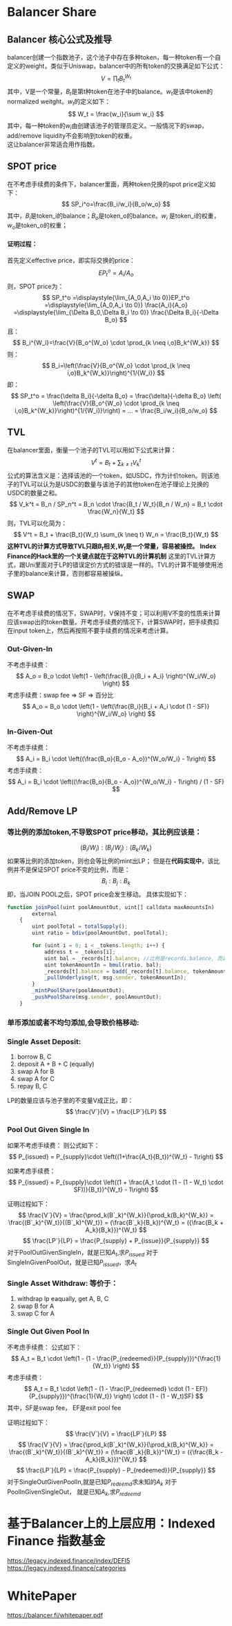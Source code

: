 # Balancer Share
## Balancer 核心公式及推导
balancer创建一个指数池子，这个池子中存在多种token，每一种token有一个自定义的weight，类似于Uniswap，balancer中的所有token的交换满足如下公式：
$$
V = \prod_t B_t^{W_t}
$$
其中，V是一个常量，$B_t$是第t种token在池子中的balance。$w_t$是该中token的normalized weitght。$w_t$的定义如下：
$$
W_t = \frac{w_i}{\sum w_i}
$$
其中，每一种token的$w_i$由创建该池子的管理员定义。一般情况下的swap，add/remove liquidity不会影响到token的权重。  
这让balancer非常适合用作指数。

## SPOT price
在不考虑手续费的条件下，balancer里面，两种token兑换的spot price定义如下：
$$
SP_i^o=\frac{B_i/w_i}{B_o/w_o}
$$
其中，$B_i$是token_i的balance；$B_o$是token_o的balance。$w_i$ 是token_i的权重，$w_o$是token_o的权重；  
#### 证明过程：
首先定义effective price，即实际交换的price：
$$
EP_t^o=A_i/A_o
$$
则，SPOT price为：
$$
SP_t^o  =\displaystyle{\lim_{A_0,A_i \to 0}}EP_t^o
        =\displaystyle{\lim_{A_0,A_i \to 0}} \frac{A_i}{A_o}
        =\displaystyle{\lim_{\Delta B_0,\Delta B_i \to 0}} \frac{\Delta B_i}{-\Delta B_o}
$$
且：
$$
B_i^{W_i}=\frac{V}{B_o^{W_o} \cdot \prod_{k \neq i,o}B_k^{W_k}}
$$
则：
$$
B_i=\left(\frac{V}{B_o^{W_o} \cdot \prod_{k \neq i,o}B_k^{W_k}}\right)^{1/{W_i}}
$$
即：
$$
SP_t^o  = \frac{\delta B_i}{-\delta B_o} = \frac{\delta}{-\delta B_o} \left( \left(\frac{V}{B_o^{W_o} \cdot \prod_{k \neq i,o}B_k^{W_k}}\right)^{1/{W_i}}\right) = ... = \frac{B_i/w_i}{B_o/w_o}
$$


## TVL
在balancer里面，衡量一个池子的TVL可以用如下公式来计算：
$$
V^t = B_t + \sum_{k\neq t} V_{k}^t
$$
公式的算法含义是：选择该池的一个token，如USDC，作为计价token。则该池子的TVL可以认为是USDC的数量与该池子的其他token在池子理论上兑换的USDC的数量之和。  
$$
V_k^t = B_n / SP_n^t = B_n \cdot \frac{B_t / W_t}{B_n / W_n} = B_t \cdot \frac{W_n}{W_t}
$$
则，TVL可以化简为：
$$
V^t = B_t + \frac{B_t}{W_t} \sum_{k \neq t} W_n = \frac{B_t}{W_t}
$$
**这种TVL的计算方式导致TVL只跟$B_t$相关,$W_t$是一个常量，容易被操控。**
**Index Finance的Hack里的一个关键点就在于这种TVL的计算机制**
这里的TVL计算方式，跟Uni里面对于LP的错误定价方式的错误是一样的。TVL的计算不能够使用池子里的balance来计算，否则都容易被操纵。

## SWAP
在不考虑手续费的情况下，SWAP时，V保持不变；可以利用V不变的性质来计算应该swap出的token数量。开考虑手续费的情况下，计算SWAP时，把手续费扣在input token上，然后再按照不要手续费的情况来考虑计算。
### Out-Given-In
不考虑手续费：
$$
A_o = B_o \cdot \left(1 - \left(\frac{B_i}{B_i + A_i} \right)^{W_i/W_o} \right)
$$
考虑手续费：swap fee => SF => 百分比
$$
A_o = B_o \cdot \left(1 - \left(\frac{B_i}{B_i + A_i \cdot (1 - SF)} \right)^{W_i/W_o} \right)
$$

### In-Given-Out
不考虑手续费：
$$
A_i = B_i \cdot \left((\frac{B_o}{B_o - A_o})^{W_o/W_i} - 1\right)
$$
考虑手续费：
$$
A_i = B_i \cdot \left((\frac{B_o}{B_o - A_o})^{W_o/W_i} - 1\right) / (1 - SF)
$$

## Add/Remove LP
### 等比例的添加token,不导致SPOT price移动，其比例应该是：
$$
(B_i/W_i):(B_j/W_j):(B_k/W_k)
$$
如果等比例的添加token，则也会等比例的mint出LP；
但是在**代码实现中**，该比例并不是保证SPOT price不变的比例，而是：
$$
B_i :B_j:B_k
$$
即，当JOIN POOL之后，SPOT price会发生移动。
具体实现如下：
```js
function joinPool(uint poolAmountOut, uint[] calldata maxAmountsIn)
        external
    {
        uint poolTotal = totalSupply();
        uint ratio = bdiv(poolAmountOut, poolTotal);

        for (uint i = 0; i < _tokens.length; i++) {
            address t = _tokens[i];
            uint bal = _records[t].balance; //比例是records.balance, 而非 balance/ weight
            uint tokenAmountIn = bmul(ratio, bal);
            _records[t].balance = badd(_records[t].balance, tokenAmountIn);
            _pullUnderlying(t, msg.sender, tokenAmountIn);
        }
        _mintPoolShare(poolAmountOut);
        _pushPoolShare(msg.sender, poolAmountOut);
    }
```
### 单币添加或者不均匀添加,会导致价格移动:
### Single Asset Deposit: 
1. borrow B, C
2. deposit A + B + C (equally)
3. swap A for B 
4. swap A for C
5. repay B, C 


LP的数量应该与池子里的不变量V成正比，即：
$$
    \frac{V`}{V} = \frac{LP`}{LP}
$$
### Pool Out Given Single In
如果不考虑手续费：
则公式如下：
$$
P_{issued} = P_{supply}\cdot \left((1+\frac{A_t}{B_t})^{W_t} - 1\right)
$$


如果考虑手续费：
$$
P_{issued} = P_{supply}\cdot \left((1 + \frac{A_t \cdot (1 - (1 - W_t) \cdot SF))}{B_t})^{W_t} - 1\right)
$$

证明过程如下：
$$
\frac{V`}{V} = \frac{\prod_k(B`_k)^{W_k}}{\prod_k(B_k)^{W_k}}
             = \frac{(B`_k)^{W_t}}{(B`_k)^{W_t}}
             = (\frac{B`_k}{B_k})^{W_t}
             = ({\frac{B_k + A_k}{B_k}})^{W_t}
$$
$$
\frac{LP`}{LP} = \frac{P_{supply} + P_{issue}}{P_{supply}}
$$
对于PoolOutGivenSingleIn，就是已知$A_t$,求$P_{issued}$
对于SingleInGivenPoolOut，就是已知$P_{issued}$，求$A_t$
### Single Asset Withdraw: 等价于：
1. withdrap lp eaqually, get A, B, C
2. swap B for A
3. swap C for A

### Single Out Given Pool In
不考虑手续费：
公式如下：
$$
A_t = B_t \cdot \left(1 - (1 - \frac{P_{redeemed}}{P_{supply}})^{\frac{1}{W_t}} \right)
$$
考虑手续费：
$$
A_t = B_t \cdot \left(1 - (1 - \frac{P_{redeemed} \cdot (1 - EF)}{P_{supply}})^{\frac{1}{W_t}} \right) \cdot (1 - (1 - W_t)SF)
$$
其中，SF是swap fee， EF是exit pool fee

证明过程如下：
$$
    \frac{V`}{V} = \frac{LP`}{LP}
$$
$$
\frac{V`}{V} = \frac{\prod_k(B`_k)^{W_k}}{\prod_k(B_k)^{W_k}}
             = \frac{(B`_k)^{W_t}}{(B`_k)^{W_t}}
             = (\frac{B`_k}{B_k})^{W_t}
             = ({\frac{B_k - A_k}{B_k}})^{W_t}
$$
$$
\frac{LP`}{LP} = \frac{P_{supply} - P_{redeemed}}{P_{supply}}
$$
对于SingleOutGivenPoolIn,就是已知$P_{redeemd}$求未知的$A_k$
对于PoolInGivenSingleOut， 就是已知$A_k$,求$P_{redeemd}$

# 基于Balancer上的上层应用：Indexed Finance 指数基金
https://legacy.indexed.finance/index/DEFI5
https://legacy.indexed.finance/categories

# WhitePaper
https://balancer.fi/whitepaper.pdf
